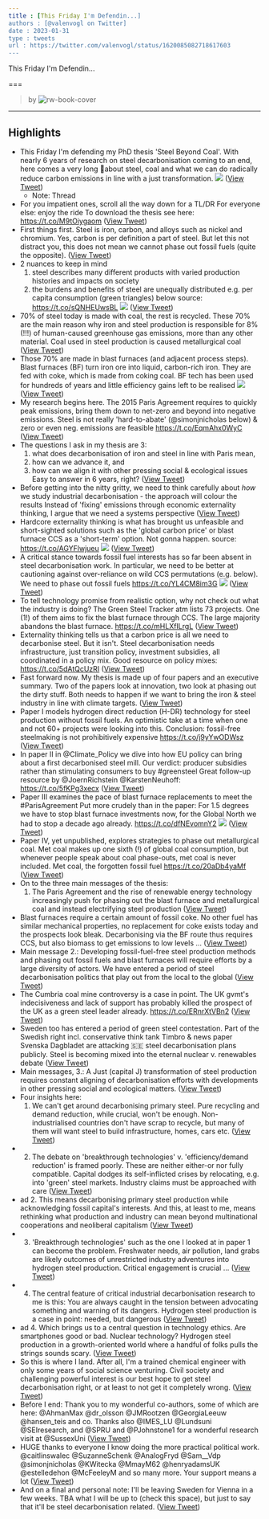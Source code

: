 ```yaml
---
title : [This Friday I'm Defendin...]
authors : [@valenvogl on Twitter]
date : 2023-01-31
type : tweets
url : https://twitter.com/valenvogl/status/1620085082718617603
---
```

This Friday I'm Defendin...

===
> by 
![rw-book-cover](https://pbs.twimg.com/profile_images/1432385779670601730/SBtmeJbn.jpg)
---

## Highlights
- This Friday I'm defending my PhD thesis 'Steel Beyond Coal'. 
  With nearly 6 years of research on steel decarbonisation coming to an end, here comes a very long 🧵about steel, coal and what we can do radically reduce carbon emissions in line with a just transformation. 
  ![](https://pbs.twimg.com/media/FnuaMsiWYAAEwEL.jpg) ([View Tweet](https://twitter.com/valenvogl/status/1620085082718617603))
    - Note: Thread
- For you impatient ones, scroll all the way down for a TL/DR
  For everyone else: enjoy the ride
  To download the thesis see here: https://t.co/M9tOiygaom ([View Tweet](https://twitter.com/valenvogl/status/1620085086602543107))
- First things first. Steel is iron, carbon, and alloys such as nickel and chromium. Yes, carbon is per definition a part of steel. But let this not distract you, this does not mean we cannot phase out fossil fuels (quite the opposite). ([View Tweet](https://twitter.com/valenvogl/status/1620085090436124679))
- 2 nuances to keep in mind
  1. steel describes many different products with varied production histories and impacts on society
  2. the burdens and benefits of steel are unequally distributed
  e.g. per capita consumption (green triangles) below
  source: https://t.co/sQNHEUwsBL 
  ![](https://pbs.twimg.com/media/FnueTJSX0AEkQW5.png) ([View Tweet](https://twitter.com/valenvogl/status/1620085093237932034))
- 70% of steel today is made with coal, the rest is recycled. These 70% are the main reason why iron and steel production is responsible for 8% (!!!) of human-caused greenhouse gas emissions, more than any other material. Coal used in steel production is caused metallurgical coal ([View Tweet](https://twitter.com/valenvogl/status/1620085096715014145))
- Those 70% are made in blast furnaces (and adjacent process steps). Blast furnaces (BF) turn iron ore into liquid, carbon-rich iron. They are fed with coke, which is made from coking coal. BF tech has been used for hundreds of years and little efficiency gains left to be realised 
  ![](https://pbs.twimg.com/media/Fnut0WOX0AcqhKM.png) ([View Tweet](https://twitter.com/valenvogl/status/1620085100003340288))
- My research begins here. The 2015 Paris Agreement requires to quickly peak emissions, bring them down to net-zero and beyond into negative emissions. Steel is not really 'hard-to-abate' (@simonjnicholas below) & zero or even neg. emissions are feasible
  https://t.co/EqmAhx0WyC ([View Tweet](https://twitter.com/valenvogl/status/1620085103836925953))
- The questions I ask in my thesis are 3:
  1. what does decarbonisation of iron and steel in line with Paris mean, 
  2. how can we advance it,
  and
  3. how can we align it with other pressing social & ecological issues
  Easy to answer in 6 years, right? ([View Tweet](https://twitter.com/valenvogl/status/1620085107154644992))
- Before getting into the nitty gritty, we need to think carefully about *how* we study industrial decarbonisation - the approach will colour the results
  Instead of 'fixing' emissions through economic externality thinking, I argue that we need a systems perspective ([View Tweet](https://twitter.com/valenvogl/status/1620085110115823618))
- Hardcore externality thinking is what has brought us unfeasible and short-sighted solutions such as the 'global carbon price' or blast furnace CCS as a 'short-term' option. Not gonna happen. 
  source: https://t.co/AGYFlwjueu 
  ![](https://pbs.twimg.com/media/FnuiAJZWYAAcnxj.png) ([View Tweet](https://twitter.com/valenvogl/status/1620085112754020353))
- A critical stance towards fossil fuel interests has so far been absent in steel decarbonisation work. In particular, we need to be better at cautioning against over-reliance on wild CCS permutations (e.g. below). 
  We need to phase out fossil fuels
  https://t.co/YL4CM8im3G 
  ![](https://pbs.twimg.com/media/FnukSMSXkAERW2y.png) ([View Tweet](https://twitter.com/valenvogl/status/1620085116759576576))
- To tell technology promise from realistic option, why not check out what the industry is doing? The Green Steel Tracker atm lists 73 projects. One (1!) of them aims to fix the blast furnace through CCS. The large majority abandons the blast furnace. 
  https://t.co/mHLXfILrgL ([View Tweet](https://twitter.com/valenvogl/status/1620085120517685250))
- Externality thinking tells us that a carbon price is all we need to decarbonise steel. But it isn't. Steel decarbonisation needs infrastructure, just transition policy, investment subsidies, all coordinated in a policy mix.
  Good resource on policy mixes: https://t.co/5dAtQcUzRI ([View Tweet](https://twitter.com/valenvogl/status/1620085123365617669))
- Fast forward now. My thesis is made up of four papers and an executive summary. Two of the papers look at innovation, two look at phasing out the dirty stuff. Both needs to happen if we want to bring the iron & steel industry in line with climate targets. ([View Tweet](https://twitter.com/valenvogl/status/1620085126788177921))
- Paper I models hydrogen direct reduction (H-DR) technology for steel production without fossil fuels. An optimistic take at a time when one and not 60+ projects were looking into this. 
  Conclusion: fossil-free steelmaking is not prohibitively expensive
  https://t.co/j9yYwODWsz ([View Tweet](https://twitter.com/valenvogl/status/1620085129732587521))
- In paper II in @Climate_Policy we dive into how EU policy can bring about a first decarbonised steel mill. Our verdict: producer subsidies rather than stimulating consumers to buy #greensteel 
  Great follow-up resource by @JoernRichstein @KarstenNeuhoff: https://t.co/5fKPg3xecx ([View Tweet](https://twitter.com/valenvogl/status/1620085133423562753))
- Paper III examines the pace of blast furnace replacements to meet the #ParisAgreement 
  Put more crudely than in the paper: For 1.5 degrees we have to stop blast furnace investments now, for the Global North we had to stop a decade ago already. 
  https://t.co/dfNEvomnY2 
  ![](https://pbs.twimg.com/media/FnuqnLQXgAUb_Kg.png) ([View Tweet](https://twitter.com/valenvogl/status/1620085136447643648))
- Paper IV, yet unpublished, explores strategies to phase out metallurgical coal. Met coal makes up one sixth (!) of global coal consumption, but whenever people speak about coal phase-outs, met coal is never included. 
  Met coal, the forgotten fossil fuel
  https://t.co/20aDb4yaMf ([View Tweet](https://twitter.com/valenvogl/status/1620085140126056449))
- On to the three main messages of the thesis:
  1. The Paris Agreement and the rise of renewable energy technology increasingly push for phasing out the blast furnace and metallurgical coal and instead electrifying steel production ([View Tweet](https://twitter.com/valenvogl/status/1620085143112421377))
- Blast furnaces require a certain amount of fossil coke. No other fuel has similar mechanical properties, no replacement for coke exists today and the prospects look bleak. Decarbonising via the BF route thus requires CCS, but also biomass to get emissions to low levels ... ([View Tweet](https://twitter.com/valenvogl/status/1620085145805148161))
- Main message 2.:
  Developing fossil-fuel-free steel production methods and phasing out fossil fuels and blast furnaces will require efforts by a large diversity of actors. 
  We have entered a period of steel decarbonisation politics that play out from the local to the global ([View Tweet](https://twitter.com/valenvogl/status/1620085148401401864))
- The Cumbria coal mine controversy is a case in point. The UK gvmt's indecisiveness and lack of support has probably killed the prospect of the UK as a green steel leader already. 
  https://t.co/ERnrXtVBn2 ([View Tweet](https://twitter.com/valenvogl/status/1620085151115153408))
- Sweden too has entered a period of green steel contestation. Part of the Swedish right incl. conservative think tank Timbro & news paper Svenska Dagbladet are attacking 🇸🇪 steel decarbonisation plans publicly. Steel is becoming mixed into the eternal nuclear v. renewables debate ([View Tweet](https://twitter.com/valenvogl/status/1620085154084720640))
- Main messages, 3.:
  A Just (capital J) transformation of steel production requires constant aligning of decarbonisation efforts with developments in other pressing social and ecological matters. ([View Tweet](https://twitter.com/valenvogl/status/1620085158157389825))
- Four insights here: 
  1. We can't get around decarbonising primary steel. Pure recycling and demand reduction, while crucial, won't be enough. Non-industrialised countries don't have scrap to recycle, but many of them will want steel to build infrastructure, homes, cars etc. ([View Tweet](https://twitter.com/valenvogl/status/1620088786616205312))
- 2. The debate on 'breakthrough technologies' v. 'efficiency/demand reduction' is framed poorly. These are neither either-or nor fully compatible. Capital dodges its self-inflicted crises by relocating, e.g. into 'green' steel markets. Industry claims must be approached with care ([View Tweet](https://twitter.com/valenvogl/status/1620088789569007617))
- ad 2. This means decarbonising primary steel production while acknowledging fossil capital's interests. And this, at least to me, means rethinking what production and industry can mean beyond multinational cooperations and neoliberal capitalism ([View Tweet](https://twitter.com/valenvogl/status/1620088792110735360))
- 3. 'Breakthrough technologies' such as the one I looked at in paper 1 can become the problem. Freshwater needs, air pollution, land grabs are likely outcomes of unrestricted industry adventures into hydrogen steel production. Critical engagement is crucial ... ([View Tweet](https://twitter.com/valenvogl/status/1620088794493128706))
- 4. The central feature of critical industrial decarbonisation research to me is this: You are always caught in the tension between advocating something and warning of its dangers. Hydrogen steel production is a case in point: needed, but dangerous ([View Tweet](https://twitter.com/valenvogl/status/1620088796917403649))
- ad 4. Which brings us to a central question in technology ethics. Are smartphones good or bad. Nuclear technology? 
  Hydrogen steel production in a growth-oriented world where a handful of folks pulls the strings sounds scary. ([View Tweet](https://twitter.com/valenvogl/status/1620088799220076549))
- So this is where I land. After all, I'm a trained chemical engineer with only some years of social science venturing. Civil society and challenging powerful interest is our best hope to get steel decarbonisation right, or at least to not get it completely wrong. ([View Tweet](https://twitter.com/valenvogl/status/1620088801543725057))
- Before I end: Thank you to my wonderful co-authors, some of which are here: @AhmanMax @dr_olsson @JMRootzen @GeorgiaLeeuw @hansen_teis and co. 
  Thanks also @IMES_LU @Lundsuni @SEIresearch, and @SPRU and @PJohnstone1 for a wonderful research visit at @SussexUni ([View Tweet](https://twitter.com/valenvogl/status/1620090941708341250))
- HUGE thanks to everyone I know doing the more practical political work. @caitlinswalec @SuzanneSchenk @AnalogFryd @Sam__Vdp @simonjnicholas @KWitecka @MmayM62 @henryadamsUK @estelledehon @McFeeleyM and so many more. Your support means a lot ([View Tweet](https://twitter.com/valenvogl/status/1620090944438833153))
- And on a final and personal note: I'll be leaving Sweden for Vienna in a few weeks. TBA what I will be up to (check this space), but just to say that it'll be steel decarbonisation related. ([View Tweet](https://twitter.com/valenvogl/status/1620090947123183616))
